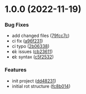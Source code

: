 # 1.0.0 (2022-11-19)


### Bug Fixes

* add changed files ([79fcc7c](https://github.com/paulAlexSerban/tpl--reactjs/commit/79fcc7c2fb16bd044ac5646c35b045005c64e93e))
* ci fix ([a96f231](https://github.com/paulAlexSerban/tpl--reactjs/commit/a96f23187bfd9d191fdcd4c8fa72df9088911906))
* ci typo ([2b06338](https://github.com/paulAlexSerban/tpl--reactjs/commit/2b063381f349bc545ae1eed898a5d8e4a4c9c1de))
* **ci:** issues ([cb23611](https://github.com/paulAlexSerban/tpl--reactjs/commit/cb236113c64aac785ac150a4f82bf354e92cb37e))
* **ci:** syntax ([c5f2532](https://github.com/paulAlexSerban/tpl--reactjs/commit/c5f2532fb72d83370be6c3ab77977ea6a643271d))


### Features

* init project ([dd48231](https://github.com/paulAlexSerban/tpl--reactjs/commit/dd48231c499ec8a15aef80502e5cee3c64529cd9))
* initial rot structure ([fc8b014](https://github.com/paulAlexSerban/tpl--reactjs/commit/fc8b01409f033cd87292dbe037c3a895cd06630e))
